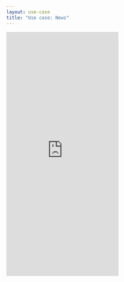 ```yaml
---
layout: use-case
title: "Use case: News"
---
```


<iframe width="295" height="640" src="https://www.youtube-nocookie.com/embed/IFj5Cha7uag?controls=1&rel=0" frameborder="0" allow="accelerometer; autoplay; encrypted-media; gyroscope; picture-in-picture" allowfullscreen></iframe>
<br>
